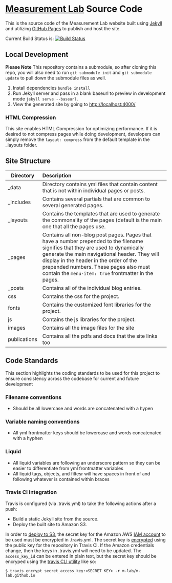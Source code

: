 # [Measurement Lab](http://www.measurementlab.net/) Source Code

This is the source code of the Measurement Lab website built using
[Jekyll](http://jekyllrb.com) and utilizing [GitHub Pages](
https://pages.github.com/) to publish and host the site.

Current Build Status is: [![Build Status](https://secure.travis-ci.org/m-lab/m-lab.github.io.png?branch=master)](http://travis-ci.org/m-lab/m-lab.github.io)

## Local Development

**Please Note** This repository contains a submodule, so after cloning this
repo, you will also need to run `git submodule init` and `git submodule update`
to pull down the submodule files as well.

1. Install dependencies `bundle install`
2. Run Jekyll server and pass in a blank baseurl to preview in development mode
   `jekyll serve --baseurl`.
3. View the generated site by going to [http://localhost:4000/](
   http://localhost:4000/)

### HTML Compression

This site enables HTML Compression for optimizing performance.  If it is
desired to not compress pages while doing development, developers can simply
remove the ``layout: compress`` from the default template in the _layouts
folder.

## Site Structure

| Directory | Description |
| ------------- |:------------- |
| _data | Directory contains yml files that contain content that is not within individual pages or posts. |
| _includes | Contains several partials that are common to several generated pages. |
| _layouts | Contains the templates that are used to generate the commonality of the pages (default is the main one that all the pages use. |
| _pages | Contains all non-blog post pages. Pages that have a number prepended to the filename signifies that they are used to dynamically generate the main navigational header.  They will display in the header in the order of the prepended numbers.  These pages also must contain the `menu-item: true` frontmatter in the pages. |
| _posts | Contains all of the individual blog entries. |
| css | Contains the css for the project. |
| fonts | Contains the customized font libraries for the project. |
| js | Contains the js libraries for the project. |
| images | Contains all the image files for the site |
| publications | Contains all the pdfs and docs that the site links too |

## Code Standards

This section highlights the coding standards to be used for this project to
ensure consistency across the codebase for current and future development

### Filename conventions

- Should be all lowercase and words are concatenated with a hypen

### Variable naming conventions

- All yml frontmatter keys should be lowercase and words concatenated with a
  hyphen

### Liquid

- All liquid variables are following an underscore pattern so they can be
  easier to differentiate from yml frontmatter variables
- All liquid tags, objects, and filtesr will have spaces in front of and
  following whatever is contained within braces

### Travis CI integration

Travis is configured (via .travis.yml) to take the following actions after a
push:

- Build a static Jekyll site from the source.
- Deploy the built site to Amazon S3.

In order to [deploy to S3](https://docs.travis-ci.com/user/deployment/s3/), the
secret key for the Amazon AWS [IAM account](https://aws.amazon.com/iam/) to be
used must be encrypted in .travis.yml. The secret key is [encrypted](
https://docs.travis-ci.com/user/encryption-keys/) using the public key for the
repository in Travis CI. If the Amazon credentials change, then the keys in
.travis.yml will need to be updated. The ```access_key_id``` can be entered in
plain text, but the secret key should be encryped using the
[travis CLI utility](https://github.com/travis-ci/travis.rb) like so:

```$ travis encrypt secret_access_key:<SECRET KEY> -r m-lab/m-lab.github.io```
